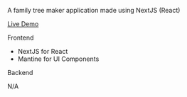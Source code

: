 A family tree maker application made using NextJS (React)

[Live Demo](https://family-tree-crud.netlify.app/)

Frontend

- NextJS for React
- Mantine for UI Components

Backend

N/A
